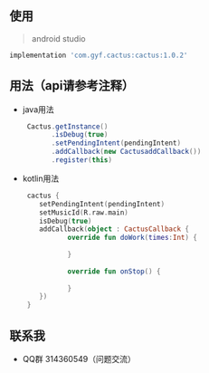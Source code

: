 ## 使用 
> android studio
   ```groovy
   implementation 'com.gyf.cactus:cactus:1.0.2'
   ```

## 用法（api请参考注释）
- java用法

   ```java
    Cactus.getInstance()
          .isDebug(true)
          .setPendingIntent(pendingIntent)
          .addCallback(new CactusaddCallback())
          .register(this)
   ```
- kotlin用法
 
   ```kotlin
    cactus {
       setPendingIntent(pendingIntent)
       setMusicId(R.raw.main)
       isDebug(true)
       addCallback(object : CactusCallback {
              override fun doWork(times:Int) {
                           
              }
       
              override fun onStop() {
                          
              }
       })
    }
   ```

## 联系我 ##
- QQ群 314360549（问题交流）